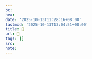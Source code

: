 ```yaml
---
bc:
hex:
date: '2025-10-13T11:28:16+08:00'
lastmod: '2025-10-13T13:04:51+08:00'
title: 󰜏
url: 󰜏
tags: []
src:
note:
---
```

